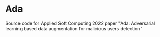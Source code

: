 # Ada
Source code for Applied Soft Computing 2022 paper "Ada: Adversarial learning based data augmentation for malicious users detection"
